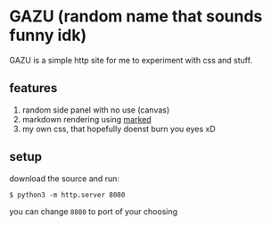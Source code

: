 # GAZU (random name that sounds funny idk)

GAZU is a simple http site for me to experiment with css and stuff. 

## features

1. random side panel with no use (canvas)
2. markdown rendering using [marked]
3. my own css, that hopefully doenst burn you eyes xD


## setup

download the source and run:

```consolas
$ python3 -m http.server 8080
```

you can change `8080` to port of your choosing

[marked]: https://github.com/markedjs/marked